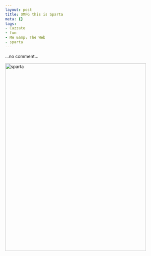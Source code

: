 ```yaml
--- 
layout: post
title: OMFG this is Sparta
meta: {}
tags: 
- Cazzate
- fun
- Me &amp; The Web
- sparta
---
```

...no comment...  
  
<a href="http://www.lastknight.com/download//2009/03/sparta.jpg"><img src="http://www.lastknight.com/download//2009/03/sparta.jpg" alt="sparta" title="sparta" width="453" height="604" class="aligncenter size-full wp-image-1378" /></a> 
